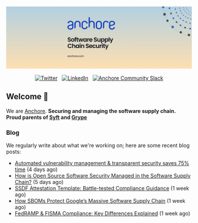 <p align="center">
  <a href="https://anchore.com" target="_blank"><img src="https://raw.githubusercontent.com/anchore/.github/main/.github/banner.jpg"></a>
</p>
<p align="center">
  &nbsp;<a href="https://twitter.com/anchore" target="_blank"><img alt="Twitter" src="https://img.shields.io/badge/Twitter-303030?style=for-the-badge&logo=x&logoColor=%23ffffff"></a>&nbsp;
  &nbsp;<a href="https://www.linkedin.com/company/anchore" target="_blank"><img alt="LinkedIn" src="https://img.shields.io/badge/LinkedIn-1667be?style=for-the-badge&logo=linkedin&logoColor=%23ffffff"></a>&nbsp;
  &nbsp;<a href="https://anchore.com/slack" target="_blank"><img alt="Anchore Community Slack" src="https://img.shields.io/badge/Slack-4A154B?style=for-the-badge&logo=slack&logoColor=white"></a>&nbsp;
</p>

## Welcome 👋

We are [Anchore](https://anchore.com/).
**Securing and managing the software supply chain. Proud parents of [Syft](https://github.com/anchore/syft) and [Grype](https://github.com/anchore/grype)**

### Blog 

We regularly write about what we're working on; here are some recent blog posts:


- [Automated vulnerability management &amp; transparent security saves 75% time](https://anchore.com/case-studies/dreamfactory-automates-vulnerability-management-transparent-security/) (4 days ago)
- [How is Open Source Software Security Managed in the Software Supply Chain?](https://anchore.com/blog/open-source-software-security-in-software-supply-chain/) (5 days ago)
- [SSDF Attestation Template: Battle-tested Compliance Guidance](https://anchore.com/blog/announcing-ssdf-attestation-template/) (1 week ago)
- [How SBOMs Protect Google’s Massive Software Supply Chain](https://anchore.com/webinars/how-sboms-protect-googles-massive-software-supply-chain/) (1 week ago)
- [FedRAMP &amp; FISMA Compliance: Key Differences Explained](https://anchore.com/blog/fedramp-vs-fisma/) (1 week ago)
